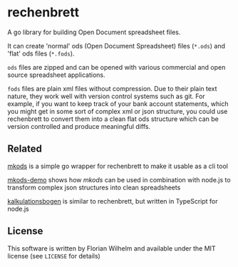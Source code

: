 # rechenbrett

A go library for building Open Document spreadsheet files.

It can create 'normal' ods (Open Document Spreadsheet) files (`*.ods`) and 'flat' ods files (`*.fods`).

`ods` files are zipped and can be opened with various commercial and open source spreadsheet applications.

`fods` files are plain xml files without compression.
Due to their plain text nature, they work well with version control systems such as git.
For example, if you want to keep track of your bank account statements, which you might get in some sort of complex xml or json structure, you could use rechenbrett to convert them into a clean flat ods structure which can be version controlled and produce meaningful diffs.

## Related

[mkods](https://github.com/fwilhe2/mkods) is a simple go wrapper for rechenbrett to make it usable as a cli tool

[mkods-demo](https://github.com/fwilhe2/mkods-demo) shows how *mkods* can be used in combination with node.js to transform complex json structures into clean spreadsheets

[kalkulationsbogen](https://github.com/fwilhe2/kalkulationsbogen) is similar to rechenbrett, but written in TypeScript for node.js

## License

This software is written by Florian Wilhelm and available under the MIT license (see `LICENSE` for details)
